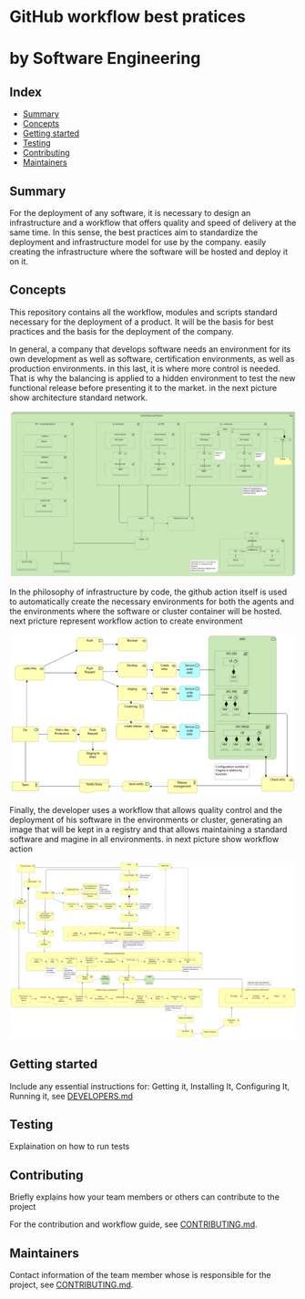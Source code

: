 # GitHub workflow best pratices
# by Software Engineering

Index
----
- [Summary](#Summary)
- [Concepts](#Concepts)
- [Getting started](#Getting-started)
- [Testing](#Testing)
- [Contributing](#Contributing)
- [Maintainers](#Maintainers)


Summary
---
For the deployment of any software, it is necessary to design an infrastructure and a workflow that offers quality and speed of delivery at the same time. In this sense, the best practices aim to standardize the deployment and infrastructure model for use by the company. easily creating the infrastructure where the software will be hosted and deploy it on it.

Concepts
---
This repository contains all the workflow, modules and scripts standard necessary for the deployment of a product. 
It will be the basis for best practices and the basis for the deployment of the company.

In general, a company that develops software needs an environment for its own development as well as software, certification environments, as well as production environments. in this last, it is where more control is needed.
That is why the balancing is applied to a hidden environment to test the new functional release before presenting it to the market. in the next picture show architecture standard network.

![Network Environment](./images/docs/project-template/vpc-network.png) 

In the philosophy of infrastructure by code, the github action itself is used to automatically create the necessary environments for both the agents and the environments where the software or cluster container will be hosted. next pricture represent workflow action to create environment

![Deploy Environment](./images/docs/project-template/Deployment-Infrastructure.png)

Finally, the developer uses a workflow that allows quality control and the deployment of his software in the environments or cluster, generating an image that will be kept in a registry and that allows maintaining a standard software and magine in all environments.
in next picture show workflow action

![Deploy software](./images/docs/project-template/DeveloperFlow.png)


Getting started
---

Include any essential instructions for: Getting it, Installing It, Configuring It, Running it, see [DEVELOPERS.md](./DEVELOPERS.md)

Testing
---

Explaination on how to run tests

Contributing
---
Briefly explains how your team members or others can contribute to the project

For the contribution and workflow guide, see [CONTRIBUTING.md](./CONTRIBUTING.md).

Maintainers
---
Contact information of the team member whose is responsible for the project, see [CONTRIBUTING.md](./CONTRIBUTING.md).
